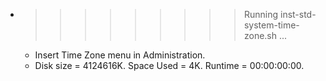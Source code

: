 * >>>>>>>>> Running inst-std-system-time-zone.sh ...
  * Insert Time Zone menu in Administration.
  * Disk size = 4124616K. Space Used = 4K. Runtime = 00:00:00:00.
